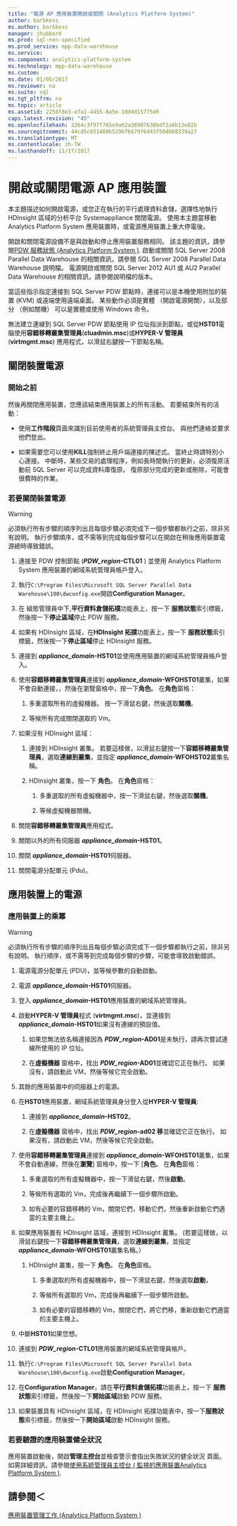 ```yaml
---
title: "電源 AP 應用裝置開啟或關閉 (Analytics Platform System)"
author: barbkess
ms.author: barbkess
manager: jhubbard
ms.prod: sql-non-specified
ms.prod_service: mpp-data-warehouse
ms.service: 
ms.component: analytics-platform-system
ms.technology: mpp-data-warehouse
ms.custom: 
ms.date: 01/05/2017
ms.reviewer: na
ms.suite: sql
ms.tgt_pltfrm: na
ms.topic: article
ms.assetid: 2258f8e3-e7a1-4455-8a5e-10d4d15775d6
caps.latest.revision: "45"
ms.openlocfilehash: 3264c3f97f765e9a62a38987638bdf2a8b13e82b
ms.sourcegitcommit: 44cd5c651488b5296fb679f6d43f50d068339a27
ms.translationtype: MT
ms.contentlocale: zh-TW
ms.lasthandoff: 11/17/2017
---
```

# <a name="power-the-aps-appliance-on-or-off"></a>開啟或關閉電源 AP 應用裝置
本主題描述如何開啟電源，或您正在執行的平行處理資料倉儲，選擇性地執行 HDInsight 區域的分析平台 Systemappliance 關閉電源。 使用本主題當移動 Analytics Platform System 應用裝置時，或電源應用裝置上重大停電後。  
  
開啟和關閉電源設備不是與啟動和停止應用裝置服務相同。 該主題的資訊，請參閱[PDW 服務狀態 &#40;Analytics Platform System &#41;](pdw-services-status.md). 啟動或關閉 SQL Server 2008 Parallel Data Warehouse 的相關資訊，請參閱 SQL Server 2008 Parallel Data Warehouse 說明檔。 電源開啟或關閉 SQL Server 2012 AU1 或 AU2 Parallel Data Warehouse 的相關資訊，請參閱說明檔的版本。  
  
當這些指示指定連接到 SQL Server PDW 節點時，連接可以是本機使用附加的裝置 (KVM) 或遠端使用遠端桌面。 某些動作必須是實體 （開啟電源開關），以及部分 （例如關機） 可以是實體或使用 Windows 命令。  
  
無法建立連線到 SQL Server PDW 節點使用 IP 位址指派到節點，或從**HST01**電腦使用**容錯移轉叢集管理員**(**cluadmin.msc**)或**HYPER-V 管理員**(**virtmgmt.msc**) 應用程式，以滑鼠右鍵按一下節點名稱。  
  
## <a name="PowerOff"></a>關閉裝置電源  
  
### <a name="before-you-begin"></a>開始之前  
然後再關閉應用裝置，您應該結束應用裝置上的所有活動。 若要結束所有的活動：  
  
-   使用**工作階段**頁面來識別目前使用者的系統管理員主控台。 與他們連絡並要求他們登出。  
  
-   如果需要您可以使用**KILL**強制終止用戶端連接的陳述式。 當終止時請特別小心連接。 中斷時，某些交易的處理程序，例如長時間執行的更新，必須復原活動前 SQL Server 可以完成資料庫復原。 復原部分完成的更新或刪除，可能會很費時的作業。  
  
### <a name="to-power-off-the-appliance"></a>若要關閉裝置電源  
  
> [!WARNING]  
> 必須執行所有步驟的順序列出且每個步驟必須完成下一個步驟都執行之前，除非另有說明。 執行步驟順序，或不需等到完成每個步驟可以在開啟在稍後應用裝置電源總時導致錯誤。  
  
1.  連接至 PDW 控制節點 (***PDW_region*-CTL01** ) 並使用 Analytics Platform System 應用裝置的網域系統管理員帳戶登入。  
  
2.  執行`C:\Program Files\Microsoft SQL Server Parallel Data Warehouse\100\dwconfig.exe`開啟**Configuration Manager**。  
  
3.  在 組態管理員中下,**平行資料倉儲拓樸**功能表上，按一下 **服務狀態**索引標籤，然後按一下**停止區域**停止 PDW 服務。  
  
4.  如果有 HDInsight 區域，在**HDInsight 拓撲**功能表上，按一下 **服務狀態**索引標籤，然後按一下**停止區域**停止 HDInsight 服務。  
  
5.  連接到 ***appliance_domain*-HST01**並使用應用裝置的網域系統管理員帳戶登入。  
  
6.  使用**容錯移轉叢集管理員**連接到 ***appliance_domain*-WFOHST01**叢集，如果不會自動連接，，然後在瀏覽窗格中，按一下**角色**。 在**角色**窗格：  
  
    1.  多重選取所有的虛擬機器。 按一下滑鼠右鍵，然後選取**關機**。  
  
    2.  等候所有完成關閉選取的 Vm。  
  
7.  如果沒有 HDInsight 區域：  
  
    1.  連接到 HDInsight 叢集。 若要這樣做，以滑鼠右鍵按一下**容錯移轉叢集管理員**，選取**連線到叢集**，並指定 ***appliance_domain*-WFOHST02**叢集名稱。  
  
    2.  HDInsight 叢集，按一下 **角色**。 在**角色**窗格：  
  
        1.  多重選取的所有虛擬機器中，按一下滑鼠右鍵，然後選取**關機**。  
  
        2.  等候虛擬機器關機。  
  
8.  關閉**容錯移轉叢集管理員**應用程式。  
  
9. 關閉以外的所有伺服器 ***appliance_domain*-HST01**。  
  
10. 關閉 ***appliance_domain*-HST01**伺服器。  
  
11. 關閉電源分配單元 (Pdu)。  
  
## <a name="PowerOn"></a>應用裝置上的電源  
  
### <a name="to-power-on-the-appliance"></a>應用裝置上的乘冪  
  
> [!WARNING]  
> 必須執行所有步驟的順序列出且每個步驟必須完成下一個步驟都執行之前，除非另有說明。 執行順序，或不需等到完成每個步驟的步驟，可能會導致啟動錯誤。  
  
1.  電源電源分配單元 (PDU)，並等候參數的自動啟動。  
  
2.  電源 ***appliance_domain*-HST01**伺服器。  
  
3.  登入 ***appliance_domain*-HST01**應用裝置的網域系統管理員。  
  
4.  啟動**HYPER-V 管理員**程式 (**virtmgmt.msc**)，並連接到 ***appliance_domain*-HST01**如果沒有連線的預設值。  
  
    1.  如果您無法依名稱連接因為 ***PDW_region*-AD01**是未執行，請再次嘗試連線所使用的 IP 位址。  
  
    2.  在**虛擬機器** 窗格中，找出 ***PDW_region*-AD01**並確認它正在執行。 如果沒有，請啟動此 VM，然後等候它完全啟動。  
  
5.  其餘的應用裝置中的伺服器上的電源。  
  
6.  在**HST01**應用裝置，網域系統管理員身分登入從**HYPER-V 管理員**:  
  
    1.  連接到 ***appliance_domain*-HST02**。  
  
    2.  在**虛擬機器** 窗格中，找出 ***PDW_region*-ad02 移**並確認它正在執行。  如果沒有，請啟動此 VM，然後等候它完全啟動。  
  
7.  使用**容錯移轉叢集管理員**連接到 ***appliance_domain*-WFOHST01**叢集，如果不會自動連線，然後在**瀏覽**] 窗格中，按一下 [**角色**。 在**角色**窗格：  
  
    1.  多重選取的所有虛擬機器中，按一下滑鼠右鍵，然後**啟動**。  
  
    2.  等候所有選取的 Vm，完成後再繼續下一個步驟所啟動。  
  
    3.  如有必要的容錯移轉的 Vm，關閉它們，移動它們，然後重新啟動它們適當的主要主機上。  
  
8.  如果應用裝置有 HDInsight 區域，連接到 HDInsight 叢集。 (若要這樣做，以滑鼠右鍵按一下**容錯移轉叢集管理員**，選取**連線到叢集**，並指定 ***appliance_domain*-WFOHST01**叢集名稱。）  
  
    1.  HDInsight 叢集，按一下 **角色**。 在**角色**窗格。  
  
        1.  多重選取的所有虛擬機器中，按一下滑鼠右鍵，然後選取**啟動**，  
  
        2.  等候所有選取的 Vm，完成後再繼續下一個步驟所啟動。  
  
        3.  如有必要的容錯移轉的 Vm，關閉它們，將它們移，重新啟動它們適當的主要主機上。  
  
9. 中斷**HST01**如果您想。  
  
10. 連接到 ***PDW_region*-CTL01**應用裝置的網域系統管理員帳戶。  
  
11. 執行`C:\Program Files\Microsoft SQL Server Parallel Data Warehouse\100\dwconfig.exe`啟動**Configuration Manager**。  
  
12. 在**Configuration Manager**，請在**平行資料倉儲拓樸**功能表上，按一下 **服務狀態**索引標籤，然後按一下**開始區域**啟動 PDW 服務。  
  
13. 如果裝置具有 HDInsight 區域，在 HDInsight 拓撲功能表中，按一下**服務狀態**索引標籤，然後按一下**開始區域**啟動 HDInsight 服務。  
  
### <a name="to-verify-the-appliance-health"></a>若要驗證的應用裝置健全狀況  
應用裝置啟動後，開啟**管理主控台**並檢查警示會指出失敗狀況的健全狀況 頁面。 如需詳細資訊，請參閱[使用系統管理員主控台 &#40; 監視的應用裝置Analytics Platform System &#41;](monitor-the-appliance-by-using-the-admin-console.md).  
  
## <a name="see-also"></a>請參閱＜  
[應用裝置管理工作 &#40;Analytics Platform System &#41;](appliance-management-tasks.md)  
  
